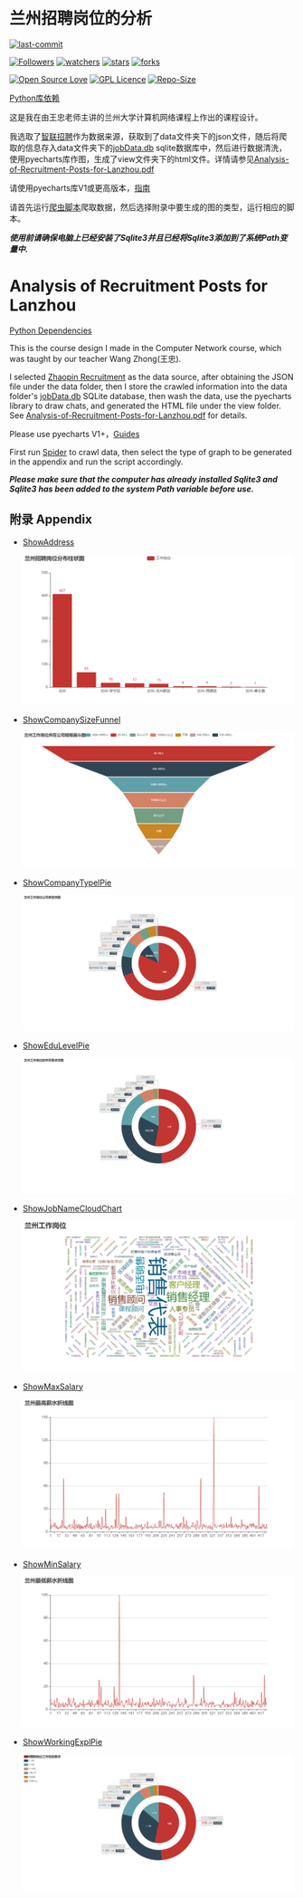 # 兰州招聘岗位的分析

[![last-commit](https://img.shields.io/github/last-commit/HollowMan6/Answers-for-My-LZU-UG-Courses)](../../../../graphs/commit-activity)

[![Followers](https://img.shields.io/github/followers/HollowMan6?style=social)](https://github.com/HollowMan6?tab=followers)
[![watchers](https://img.shields.io/github/watchers/HollowMan6/Answers-for-My-LZU-UG-Courses?style=social)](../../../../watchers)
[![stars](https://img.shields.io/github/stars/HollowMan6/Answers-for-My-LZU-UG-Courses?style=social)](../../../../stargazers)
[![forks](https://img.shields.io/github/forks/HollowMan6/Answers-for-My-LZU-UG-Courses?style=social)](../../../../network/members)

[![Open Source Love](https://badges.frapsoft.com/os/v1/open-source.svg?v=103)](https://hollowman6.github.io/fund.html)
[![GPL Licence](https://badges.frapsoft.com/os/gpl/gpl.svg?v=103)](https://opensource.org/licenses/GPL-3.0/)
[![Repo-Size](https://img.shields.io/github/repo-size/HollowMan6/Answers-for-My-LZU-UG-Courses.svg)](../../../../archive/master.zip)

[Python库依赖](../../network/dependencies)

这是我在由王忠老师主讲的兰州大学计算机网络课程上作出的课程设计。

我选取了[智联招聘](https://www.zhaopin.com/)作为数据来源，获取到了data文件夹下的json文件，随后将爬取的信息存入data文件夹下的[jobData.db](./data/jobData.db) sqlite数据库中，然后进行数据清洗，使用pyecharts库作图，生成了view文件夹下的html文件。详情请参见[Analysis-of-Recruitment-Posts-for-Lanzhou.pdf](Analysis-of-Recruitment-Posts-for-Lanzhou.pdf)

请使用pyecharts库V1或更高版本，[指南](https://pyecharts.org)

请首先运行[爬虫脚本](Spider.py)爬取数据，然后选择附录中要生成的图的类型，运行相应的脚本。

***使用前请确保电脑上已经安装了Sqlite3并且已经将Sqlite3添加到了系统Path变量中.***

# Analysis of Recruitment Posts for Lanzhou

[Python Dependencies](../../network/dependencies)

This is the course design I made in the Computer Network course, which was taught by our teacher Wang Zhong(王忠).

I selected [Zhaopin Recruitment](https://www.zhaopin.com/) as the data source, after obtaining the JSON file under the data folder, then I store the crawled information into the data folder's [jobData.db](./data/jobData.db) SQLite database, then wash the data, use the pyecharts library to draw chats, and generated the HTML file under the view folder. See [Analysis-of-Recruitment-Posts-for-Lanzhou.pdf](Analysis-of-Recruitment-Posts-for-Lanzhou.pdf) for details.

Please use pyecharts V1+，[Guides](https://pyecharts.org)

First run [Spider](Spider.py) to crawl data, then select the type of graph to be generated in the appendix and run the script accordingly.

***Please make sure that the computer has already installed Sqlite3 and Sqlite3 has been added to the system Path variable before use.***

## 附录 Appendix

* [ShowAddress](ShowAddress.py)
  
  ![](view/jobAddress.png)

* [ShowCompanySizeFunnel](ShowCompanySizeFunnel.py)
  
  ![](view/CompanySizeFunnel.png)

* [ShowCompanyTypelPie](ShowCompanyTypelPie.py)
  
  ![](view/CompanyTypePie.png)

* [ShowEduLevelPie](ShowEduLevelPie.py)
  
  ![](view/EduLevelPie.png)

* [ShowJobNameCloudChart](ShowJobNameCloudChart.py)
  
  ![](view/JobNameWordCloud.png)

* [ShowMaxSalary](ShowMaxSalary.py)
  
  ![](view/maxSalaryLineChart.png)

* [ShowMinSalary](ShowMinSalary.py)
  
  ![](view/minSalaryLineChart.png)

* [ShowWorkingExplPie](ShowWorkingExplPie.py)
  
  ![](view/WorkingExpPie.png)

